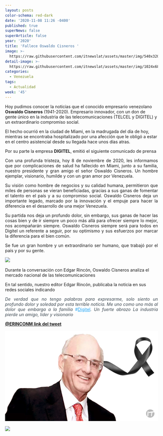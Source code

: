 ```yaml
---
layout: posts
color-schema: red-dark
date: '2020-11-08 11:26 -0400'
published: true
superNews: false
superArticle: false
year: '2020'
title: 'Fallece Oswaldo Cisneros '
image: >-
  https://raw.githubusercontent.com/itnewslat/assets/master/img/540x320/Oswaldo-Cisneros-p.jpg
detail-image: >-
  https://raw.githubusercontent.com/itnewslat/assets/master/img/1024x680/Oswaldo-Cisneros-g.jpg
categories:
  - Venezuela
tags:
  - Actualidad
week: '45'
---
```

Hoy pudimos conocer la noticias que el conocido empresario venezolano **Oswaldo Cisneros** (1941-2020). Empresario innovador, con un don de gente único en la industria de las telecomunicaciones (TELCEL y DIGITEL) y un extraordinario compromiso social.

El hecho ocurrió en la ciudad de Miami, en la madrugada del día de hoy, mientras se encontraba hospitalizado por una afección que le obligó a estar en el centro asistencial desde su llegada hace unos días atras.

Por su parte la empresa **DIGITEL**, emitió el siguiente comunicado de prensa

<p style="text-align: justify;">Con una profunda tristeza, hoy 8 de noviembre de 2020, les informamos que por complicaciones de salud ha fallecido en Miami, junto a su familia, nuestro presidente y gran amigo el señor Oswaldo Cisneros. Un hombre ejemplar, visionario, humilde y con un gran amor por Venezuela.</p>
<p style="text-align: justify;">Su visión como hombre de negocios y su calidad humana, permitieron que miles de personas se vieran beneficiadas, gracias a sus ganas de fomentar el talento en el país y a su compromiso social. Oswaldo Cisneros deja un importante legado, marcado por la innovación y el empuje para hacer la diferencia en el desarrollo de una mejor Venezuela.</p>
<p style="text-align: justify;">Su partida nos deja un profundo dolor, sin embargo, sus ganas de hacer las cosas bien y de ir siempre un poco más allá para ofrecer siempre lo mejor, nos acompañarán siempre. Oswaldo Cisneros siempre será para todos en Digitel un referente a seguir, por su optimismo y sus esfuerzos por marcar la diferencia para el bien común.</p>
<p style="text-align: justify;">Se fue un gran hombre y un extraordinario ser humano, que trabajó por el país y por su gente.</p>

![](http://www.ciberespacio.com.ve/wp-content/uploads/2015/05/OSwaldo-Cisneros.jpg)

Durante la conversación con Edgar Rincón, Oswaldo Cisneros analiza el mercado nacional de las telecomunicaciones
<p style="text-align: justify;">
  
En tal sentido, nuestro editor Edgar Rincón, publicaba la noticia en sus redes sociales indicando</p>
<p style="text-align: justify;"><em><span style="color: #38444d; font-family: -apple-system, BlinkMacSystemFont, 'Segoe UI', Roboto, Ubuntu, 'Helvetica Neue', sans-serif, 'Apple Color Emoji', 'Segoe UI Emoji', 'Segoe UI Symbol', Arial, 'ヒラギノ角ゴ Pro W3', 'Hiragino Kaku Gothic Pro', メイリオ, Meiryo, 'ＭＳ Ｐゴシック', 'MS PGothic'; font-size: 14px; font-variant-ligatures: normal; font-variant-caps: normal; font-weight: 400; letter-spacing: normal; text-align: start; text-indent: 0px; text-transform: none; white-space: pre-wrap; word-spacing: 0px; -webkit-text-stroke-width: 0px; background-color: #ffffff; text-decoration-style: initial; text-decoration-color: initial; display: inline !important; float: none;">De verdad que no tengo palabras para expresarme, solo siento un profundo dolor y soledad por esta terrible noticia. Me uno como uno más al dolor que embarga a la familia </span><a class="link-complex" style="color: #1da1f2; text-decoration: none; outline: none; font-family: -apple-system, BlinkMacSystemFont, 'Segoe UI', Roboto, Ubuntu, 'Helvetica Neue', sans-serif, 'Apple Color Emoji', 'Segoe UI Emoji', 'Segoe UI Symbol', Arial, 'ヒラギノ角ゴ Pro W3', 'Hiragino Kaku Gothic Pro', メイリオ, Meiryo, 'ＭＳ Ｐゴシック', 'MS PGothic'; font-size: 14px; font-style: normal; font-variant-ligatures: normal; font-variant-caps: normal; font-weight: 400; letter-spacing: normal; orphans: 2; text-align: start; text-indent: 0px; text-transform: none; white-space: pre-wrap; widows: 2; word-spacing: 0px; -webkit-text-stroke-width: 0px; background-color: #ffffff;" href="https://twitter.com/search?q=%23Digitel" target="_blank" rel="hashtag"><span class="hash">#</span><span class="link-complex-target" style="text-decoration: underline;">Digitel</span></a><span style="color: #38444d; font-family: -apple-system, BlinkMacSystemFont, 'Segoe UI', Roboto, Ubuntu, 'Helvetica Neue', sans-serif, 'Apple Color Emoji', 'Segoe UI Emoji', 'Segoe UI Symbol', Arial, 'ヒラギノ角ゴ Pro W3', 'Hiragino Kaku Gothic Pro', メイリオ, Meiryo, 'ＭＳ Ｐゴシック', 'MS PGothic'; font-size: 14px; font-variant-ligatures: normal; font-variant-caps: normal; font-weight: 400; letter-spacing: normal; text-align: start; text-indent: 0px; text-transform: none; white-space: pre-wrap; word-spacing: 0px; -webkit-text-stroke-width: 0px; background-color: #ffffff; text-decoration-style: initial; text-decoration-color: initial; display: inline !important; float: none;">. Un fuerte abrazo La industria pierde un amigo, líder y visionario</span></em>

**[@ERINCONM link del tweet](https://twitter.com/erinconm/status/1325448148320481280)**</p>


![](https://raw.githubusercontent.com/itnewslat/assets/master/img/540x320/Oswaldo-Cisneros-p.jpg)

<img src="https://tracker.metricool.com/c3po.jpg?hash=56f88a41e39ab42c063cc51676587a04"/>
